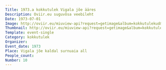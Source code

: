 ```yaml
---
Title: 1973.a kokkutulek Vigala jõe ääres
Description: Oviir.eu suguvõsa veebileht
Date: 1973-07-01
Image: http://oviir.eu/miuview-api?request=getimage&album=kokkutulekud&item=1973-10.-kokkutulek-1973.a.-vigala-je-kaldal-surnuaia-all.jpg&size=1200&mode=longest
Thumbnail: http://oviir.eu/miuview-api?request=getimage&album=kokkutulekud&item=1973-10.-kokkutulek-1973.a.-vigala-je-kaldal-surnuaia-all.jpg&size=600&mode=square
Template: event-single
Category: kokkutulek
Organizer:
Event_date: 1973
Place: Vigala jõe kaldal surnuaia all
People_count:
Number: 10
---
```

